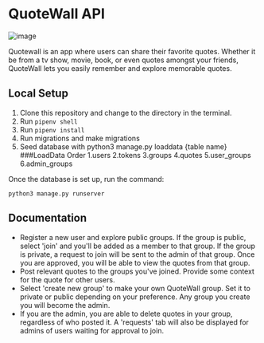 # QuoteWall API

![image](https://user-images.githubusercontent.com/83084854/145895650-eebfa21b-760e-45a7-b4d3-6da784847778.png)


Quotewall is an app where users can share their favorite quotes. Whether it be from a tv show, movie, book, or even quotes amongst your friends, QuoteWall lets you 
easily remember and explore memorable quotes.

## Local Setup

1. Clone this repository and change to the directory in the terminal.
2. Run `pipenv shell`
3. Run `pipenv install`
4. Run migrations and make migrations
5. Seed database with python3 manage.py loaddata {table name}
###LoadData Order
1.users
2.tokens
3.groups
4.quotes
5.user_groups
6.admin_groups

Once the database is set up, run the command:

```
python3 manage.py runserver
```

## Documentation

- Register a new user and explore public groups. If the group is public, select 'join' and you'll be added as a member to that group. If the group is private, 
a request to join will be sent to the admin of that group. Once you are approved, you will be able to view the quotes from that group.
- Post relevant quotes to the groups you've joined. Provide some context for the quote for other users.
- Select 'create new group' to make your own QuoteWall group. Set it to private or public depending on your preference. Any group you create you will become the admin. 
- If you are the admin, you are able to delete quotes in your group, regardless of who posted it. A 'requests' tab will also be displayed for admins of users waiting for
approval to join.
